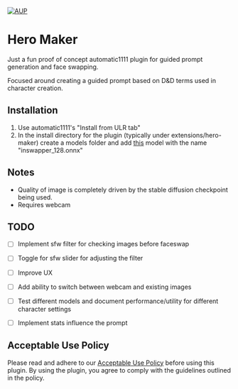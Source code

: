 [![AUP](https://img.shields.io/badge/Acceptable%20Use%20Policy-Read%20Now-blue)](./ACCEPTABLE_USE_POLICY.md)

# Hero Maker
Just a fun proof of concept automatic1111 plugin for guided prompt generation and face swapping. 

Focused around creating a guided prompt based on D&D terms used in character creation.

## Installation
1. Use automatic1111's "Install from ULR tab"
2. In the install directory for the plugin (typically under extensions/hero-maker) create a models folder and add [this](https://huggingface.co/deepinsight/inswapper/blob/main/inswapper_128.onnx) model with the name "inswapper_128.onnx"



## Notes
- Quality of image is completely driven by the stable diffusion checkpoint being used. 
- Requires webcam


## TODO

- [ ] Implement sfw filter for checking images before faceswap
- [ ] Toggle for sfw slider for adjusting the filter
- [ ] Improve UX
- [ ] Add ability to switch between webcam and existing images
- [ ] Test different models and document performance/utility for different character settings
- [ ] Implement stats influence the prompt



## Acceptable Use Policy

Please read and adhere to our [Acceptable Use Policy](./ACCEPTABLE_USE_POLICY.md) before using this plugin. By using the plugin, you agree to comply with the guidelines outlined in the policy.

